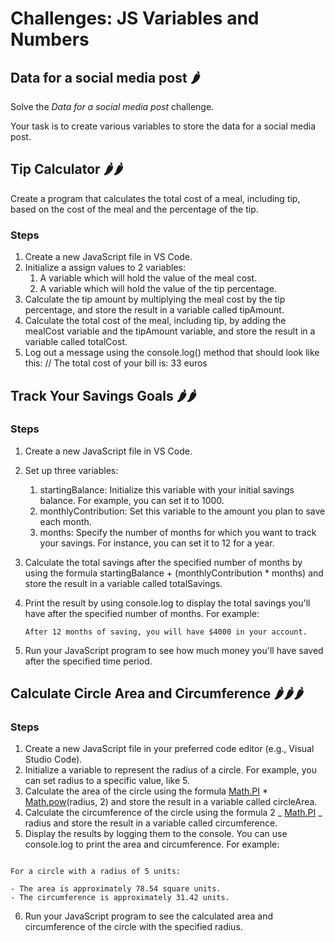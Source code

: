 # Challenges: JS Variables and Numbers

## Data for a social media post 🌶️

Solve the _Data for a social media post_ challenge.

Your task is to create various variables to store the data for a social media post.

## Tip Calculator 🌶️🌶️

Create a program that calculates the total cost of a meal, including tip, based on the cost of the meal and the percentage of the tip.

### Steps

1. Create a new JavaScript file in VS Code.
2. Initialize a assign values to 2 variables:
   1. A variable which will hold the value of the meal cost.
   2. A variable which will hold the value of the tip percentage.
3. Calculate the tip amount by multiplying the meal cost by the tip percentage, and store the result in a variable called tipAmount.
4. Calculate the total cost of the meal, including tip, by adding the mealCost variable and the tipAmount variable, and store the result in a variable called totalCost.
5. Log out a message using the console.log() method that should look like this:
   // The total cost of your bill is: 33 euros

## Track Your Savings Goals 🌶️🌶️

### Steps

1. Create a new JavaScript file in VS Code.
2. Set up three variables:
   1. startingBalance: Initialize this variable with your initial savings balance. For example, you can set it to 1000.
   2. monthlyContribution: Set this variable to the amount you plan to save each month.
   3. months: Specify the number of months for which you want to track your savings. For instance, you can set it to 12 for a year.
3. Calculate the total savings after the specified number of months by using the formula startingBalance + (monthlyContribution \* months) and store the result in a variable called totalSavings.
4. Print the result by using console.log to display the total savings you'll have after the specified number of months. For example:

   ```
   After 12 months of saving, you will have $4000 in your account.
   ```

5. Run your JavaScript program to see how much money you'll have saved after the specified time period.

## Calculate Circle Area and Circumference 🌶️🌶️🌶️

### Steps

1. Create a new JavaScript file in your preferred code editor (e.g., Visual Studio Code).
2. Initialize a variable to represent the radius of a circle. For example, you can set radius to a specific value, like 5.
3. Calculate the area of the circle using the formula [Math.PI](https://developer.mozilla.org/en-US/docs/Web/JavaScript/Reference/Global_Objects/Math/PI) \* [Math.pow](https://developer.mozilla.org/en-US/docs/Web/JavaScript/Reference/Global_Objects/Math/pow)(radius, 2) and store the result in a variable called circleArea.
4. Calculate the circumference of the circle using the formula 2 _ [Math.PI](https://developer.mozilla.org/en-US/docs/Web/JavaScript/Reference/Global_Objects/Math/PI) _ radius and store the result in a variable called circumference.
5. Display the results by logging them to the console. You can use console.log to print the area and circumference.
   For example:

```

For a circle with a radius of 5 units:

- The area is approximately 78.54 square units.
- The circumference is approximately 31.42 units.

```

6. Run your JavaScript program to see the calculated area and circumference of the circle with the specified radius.